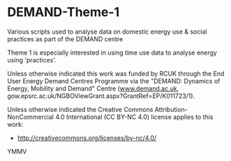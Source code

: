 DEMAND-Theme-1
==================

Various scripts used to analyse data on domestic energy use & social practices as part of the DEMAND centre

Theme 1 is especially interested in using time use data to analyse energy using 'practices'.

Unless otherwise indicated this work was funded by RCUK through the End User Energy Demand Centres Programme via the "DEMAND: Dynamics of Energy, Mobility and Demand" Centre (www.demand.ac.uk, gow.epsrc.ac.uk/NGBOViewGrant.aspx?GrantRef=EP/K011723/1).

Unless otherwise indicated the Creative Commons Attribution-NonCommercial 4.0 International (CC BY-NC 4.0) license applies to this work:

 * http://creativecommons.org/licenses/by-nc/4.0/

YMMV
